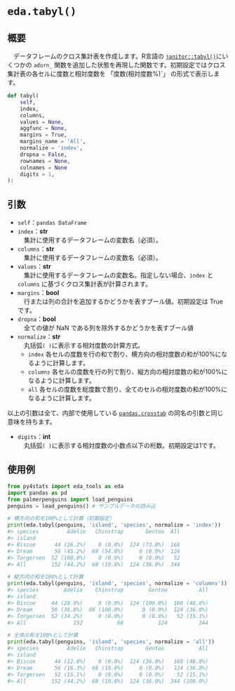 # `eda.tabyl()`

## 概要

　データフレームのクロス集計表を作成します。R言語の [`janitor::tabyl()`](https://sfirke.github.io/janitor/reference/tabyl.html)にいくつかの `adorn_` 関数を追加した状態を再現した関数です。初期設定ではクロス集計表の各セルに度数と相対度数を 「度数(相対度数%)`」 の形式で表示します。

```python
def tabyl(
    self, 
    index, 
    columns, 
    values = None,
    aggfunc = None,
    margins = True, 
    margins_name = 'All', 
    normalize = 'index', 
    dropna = False,
    rownames = None, 
    colnames = None
    digits = 1,
):
```

## 引数

- `self`：`pandas DataFrame`
- `index`：**str**</br>
　集計に使用するデータフレームの変数名（必須）。
- `columns`：**str**</br>
　集計に使用するデータフレームの変数名（必須）。
- `values`：**str**</br>
　集計に使用するデータフレームの変数名。指定しない場合、`index` と `columns` に基づくクロス集計表が計算されます。
- `margins`：**bool**</br>
　行または列の合計を追加するかどうかを表すブール値。初期設定は True です。
- `dropna`：**bool**</br>
　全ての値が NaN である列を除外するかどうかを表すブール値
- `normalize`：**str**</br>
　丸括弧`( )`に表示する相対度数の計算方式。
    - `index` 各セルの度数を行の和で割り、横方向の相対度数の和が100%になるように計算します。
    - `columns` 各セルの度数を行の列で割り、縦方向の相対度数の和が100%になるように計算します。
    - `all` 各セルの度数を総度数で割り、全てのセルの相対度数の和が100%になるように計算します。

以上の引数は全て、内部で使用している [`pandas.crosstab`](https://pandas.pydata.org/pandas-docs/stable/reference/api/pandas.Series.str.contains.html#pandas.Series.str.contains) の同名の引数と同じ意味を持ちます。

- `digits`：**int**</br>
　丸括弧`( )`に表示する相対度数の小数点以下の桁数。初期設定は1です。

## 使用例

```python
from py4stats import eda_tools as eda
import pandas as pd
from palmerpenguins import load_penguins
penguins = load_penguins() # サンプルデータの読み込

# 横方向の和を100%として計算（初期設定）
print(eda.tabyl(penguins, 'island', 'species', normalize = 'index'))
#> species         Adelie   Chinstrap       Gentoo  All
#> island                                              
#> Biscoe      44 (26.2%)    0 (0.0%)  124 (73.8%)  168
#> Dream       56 (45.2%)  68 (54.8%)     0 (0.0%)  124
#> Torgersen  52 (100.0%)    0 (0.0%)     0 (0.0%)   52
#> All        152 (44.2%)  68 (19.8%)  124 (36.0%)  344

# 縦方向の和を100%として計算
print(eda.tabyl(penguins, 'island', 'species', normalize = 'columns'))
#> species        Adelie    Chinstrap        Gentoo          All
#> island                                                       
#> Biscoe     44 (28.9%)     0 (0.0%)  124 (100.0%)  168 (48.8%)
#> Dream      56 (36.8%)  68 (100.0%)      0 (0.0%)  124 (36.0%)
#> Torgersen  52 (34.2%)     0 (0.0%)      0 (0.0%)   52 (15.1%)
#> All               152           68           124          344

# 全体の和を100%として計算
print(eda.tabyl(penguins, 'island', 'species', normalize = 'all'))
#> species         Adelie   Chinstrap       Gentoo           All
#> island                                                       
#> Biscoe      44 (12.8%)    0 (0.0%)  124 (36.0%)   168 (48.8%)
#> Dream       56 (16.3%)  68 (19.8%)     0 (0.0%)   124 (36.0%)
#> Torgersen   52 (15.1%)    0 (0.0%)     0 (0.0%)    52 (15.1%)
#> All        152 (44.2%)  68 (19.8%)  124 (36.0%)  344 (100.0%)
```
